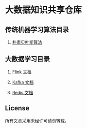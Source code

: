 # 大数据知识共享仓库

## 传统机器学习算法目录

1. [朴素贝叶斯算法](https://github.com/)

## 大数据学习目录

1. [Flink 文档](https://github.com/OlifChou/blog/blob/master/flink/flink-doc.pdf)

2. [Kafka 文档](https://github.com/OlifChou/blog/blob/master/kafka/kafka.pdf)

3. [Redis 文档](https://github.com/OlifChou/blog/blob/master/redis/Redis.pdf)


## License

所有文章采用未经许可请勿转载。
